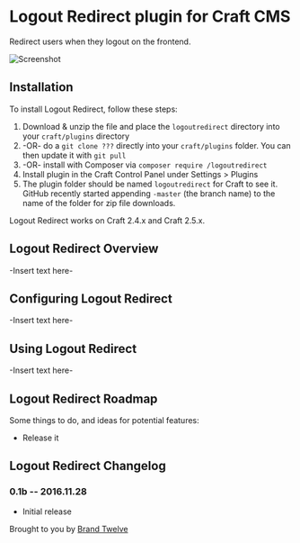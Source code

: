 # Logout Redirect plugin for Craft CMS

Redirect users when they logout on the frontend. 

![Screenshot](resources/screenshots/plugin_logo.png)

## Installation

To install Logout Redirect, follow these steps:

1. Download & unzip the file and place the `logoutredirect` directory into your `craft/plugins` directory
2.  -OR- do a `git clone ???` directly into your `craft/plugins` folder.  You can then update it with `git pull`
3.  -OR- install with Composer via `composer require /logoutredirect`
4. Install plugin in the Craft Control Panel under Settings > Plugins
5. The plugin folder should be named `logoutredirect` for Craft to see it.  GitHub recently started appending `-master` (the branch name) to the name of the folder for zip file downloads.

Logout Redirect works on Craft 2.4.x and Craft 2.5.x.

## Logout Redirect Overview

-Insert text here-

## Configuring Logout Redirect

-Insert text here-

## Using Logout Redirect

-Insert text here-

## Logout Redirect Roadmap

Some things to do, and ideas for potential features:

* Release it

## Logout Redirect Changelog

### 0.1b -- 2016.11.28

* Initial release

Brought to you by [Brand Twelve](https://brandtwelve.co.uk)
